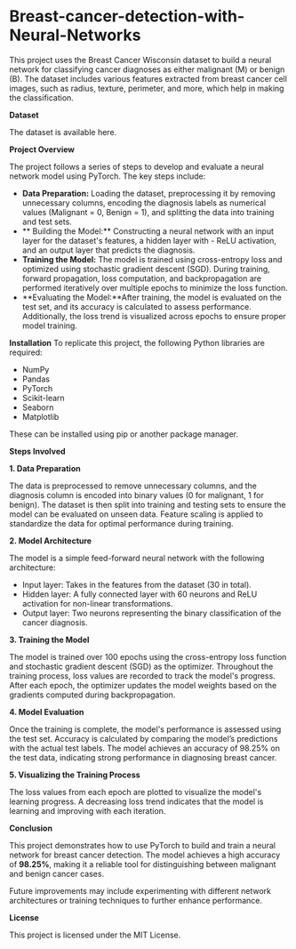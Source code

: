 # Breast-cancer-detection-with-Neural-Networks

This project uses the Breast Cancer Wisconsin dataset to build a neural network for classifying cancer diagnoses as either malignant (M) or benign (B). The dataset includes various features extracted from breast cancer cell images, such as radius, texture, perimeter, and more, which help in making the classification.

**Dataset**

The dataset is available here.

**Project Overview**

The project follows a series of steps to develop and evaluate a neural network model using PyTorch. The key steps include:

- **Data Preparation:** Loading the dataset, preprocessing it by removing unnecessary columns, encoding the diagnosis labels as numerical values (Malignant = 0, Benign = 1), and splitting the data into training and test sets.
- ** Building the Model:** Constructing a neural network with an input layer for the dataset's features, a hidden layer with - ReLU activation, and an output layer that predicts the diagnosis.
- **Training the Model:** The model is trained using cross-entropy loss and optimized using stochastic gradient descent (SGD). During training, forward propagation, loss computation, and backpropagation are performed iteratively over multiple epochs to minimize the loss function.
- **Evaluating the Model:**After training, the model is evaluated on the test set, and its accuracy is calculated to assess performance. Additionally, the loss trend is visualized across epochs to ensure proper model training.
  
**Installation**
To replicate this project, the following Python libraries are required:

- NumPy
- Pandas
- PyTorch
- Scikit-learn
- Seaborn
- Matplotlib
 
These can be installed using pip or another package manager.

**Steps Involved**

**1. Data Preparation**

The data is preprocessed to remove unnecessary columns, and the diagnosis column is encoded into binary values (0 for malignant, 1 for benign). The dataset is then split into training and testing sets to ensure the model can be evaluated on unseen data. Feature scaling is applied to standardize the data for optimal performance during training.

**2. Model Architecture**

The model is a simple feed-forward neural network with the following architecture:

- Input layer: Takes in the features from the dataset (30 in total).
- Hidden layer: A fully connected layer with 60 neurons and ReLU activation for non-linear transformations.
- Output layer: Two neurons representing the binary classification of the cancer diagnosis.
  
**3. Training the Model**

The model is trained over 100 epochs using the cross-entropy loss function and stochastic gradient descent (SGD) as the optimizer. Throughout the training process, loss values are recorded to track the model's progress. After each epoch, the optimizer updates the model weights based on the gradients computed during backpropagation.

**4. Model Evaluation**

Once the training is complete, the model's performance is assessed using the test set. Accuracy is calculated by comparing the model’s predictions with the actual test labels. The model achieves an accuracy of 98.25% on the test data, indicating strong performance in diagnosing breast cancer.

**5. Visualizing the Training Process**

The loss values from each epoch are plotted to visualize the model's learning progress. A decreasing loss trend indicates that the model is learning and improving with each iteration.

**Conclusion**

This project demonstrates how to use PyTorch to build and train a neural network for breast cancer detection. The model achieves a high accuracy of **98.25%**, making it a reliable tool for distinguishing between malignant and benign cancer cases. 

Future improvements may include experimenting with different network architectures or training techniques to further enhance performance.

**License**

This project is licensed under the MIT License.

